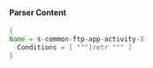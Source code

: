 #### Parser Content
```Java
{
Name = s-common-ftp-app-activity-8
  Conditions = [ """]retr """ ]
}
```